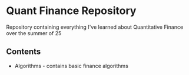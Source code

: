 # Quant Finance Repository

Repository containing everything I've learned about Quantitative Finance over the summer of 25

## Contents
- Algorithms - contains basic finance algorithms
   
